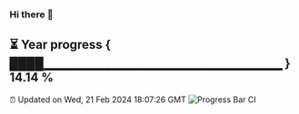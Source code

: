 ### Hi there 👋
⏳ Year progress { ████▁▁▁▁▁▁▁▁▁▁▁▁▁▁▁▁▁▁▁▁▁▁▁▁▁▁ } 14.14 %
---
⏰ Updated on Wed, 21 Feb 2024 18:07:26 GMT
![Progress Bar CI](https://github.com/Moyi321/Moyi321/workflows/Progress%20Bar%20CI/badge.svg)
